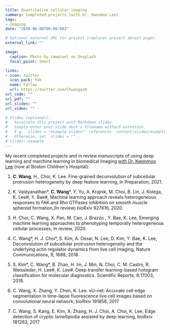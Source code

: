 ```yaml
---
title: Quantitative cellular imaging
summary: Completed projects (with Dr. Kwonmoo Lee)
tags:
- Imaging
date: "2020-06-06T00:00:00Z"

# Optional external URL for project (replaces project detail page).
external_link: ""

image:
  caption: Photo by rawpixel on Unsplash
  focal_point: Smart

links:
- icon: twitter
  icon_pack: fab
  name: Follow
  url: https://twitter.com/ChuangqiW
url_code: ""
url_pdf: ""
url_slides: ""
url_video: ""

# Slides (optional).
#   Associate this project with Markdown slides.
#   Simply enter your slide deck's filename without extension.
#   E.g. `slides = "example-slides"` references `content/slides/example-slides.md`.
#   Otherwise, set `slides = ""`.
# slides: example
---
```


My recent completed projects and in review manuscripts of using deep learning and marchine learning in biomedical imaging [with Dr. Kwonmoo Lee](http://labs.wpi.edu/qci/announcement/) (now at Boston Children's Hospital):

1.	**C. Wang**, H., Choi, K. Lee. Fine-grained deconvolution of subcellular protrusion heterogeneity by deep feature learning, In Preparation, 2021. 

2.	K. Vaidyanathan*, **C. Wang***, Y. Yu, A. Krajnik, M. Choi, B. Lin, J. Kolega, K. Lee#, Y. Bae#, Machine learning approach reveals heterogeneous responses to FAK and Rho GTPases inhibition on smooth muscle spheroid formation,(In review) bioRxiv 927616, 2020.

3.	H. Choi, C. Wang, X. Pan, M. Cao, J. Brazzo , Y. Bae, K. Lee, Emerging machine learning approaches to phenotyping temporally heterogeneous cellular processes, In review, 2020.

4.	C. Wang*, H. J. Choi*, S. Kim, A. Desai, N. Lee, D. Kim, Y. Bae, K. Lee, Deconvolution of subcellular protrusion heterogeneity and the underlying actin regulator dynamics from live cell imaging, Nature Communications, 9, 1688, 2018.

5.	S. Kim*, C. Wang*, B. Zhao, H. Im, J. Min, N. Choi, C. M. Castro, R. Weissleder, H. Lee#, K. Lee#. Deep transfer learning-based hologram classification for molecular diagnostics. Scientific Reports, 8:17003, 2018.

6.	C. Wang, X. Zhang, Y. Chen, K. Lee. vU-net: Accurate cell edge segmentation in time-lapse fluorescence live cell images based on convolutional neural network, bioRxiv 191858, 2017

7.	C. Wang, S. Kang, E. Kim, X. Zhang, H. J. Choi, A. Choi, K. Lee, Edge detection of cryptic lamellipodia assisted by deep learning, bioRxiv 181263, 2017


